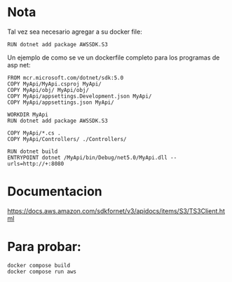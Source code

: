 # Nota
Tal vez sea necesario agregar a su docker file:
```
RUN dotnet add package AWSSDK.S3
```

Un ejemplo de como se ve un dockerfile completo para los programas de asp net:
```
FROM mcr.microsoft.com/dotnet/sdk:5.0
COPY MyApi/MyApi.csproj MyApi/
COPY MyApi/obj/ MyApi/obj/
COPY MyApi/appsettings.Development.json MyApi/
COPY MyApi/appsettings.json MyApi/

WORKDIR MyApi
RUN dotnet add package AWSSDK.S3

COPY MyApi/*.cs .
COPY MyApi/Controllers/ ./Controllers/

RUN dotnet build
ENTRYPOINT dotnet /MyApi/bin/Debug/net5.0/MyApi.dll --urls=http://+:8080
```

# Documentacion
https://docs.aws.amazon.com/sdkfornet/v3/apidocs/items/S3/TS3Client.html

# Para probar:
```
docker compose build
docker compose run aws
```
